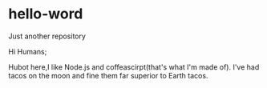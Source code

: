 # hello-word
Just another repository

Hi Humans;

Hubot here,I like Node.js and coffeascirpt(that's what I'm made of).
I've had tacos on the moon and fine them far superior to Earth tacos.
